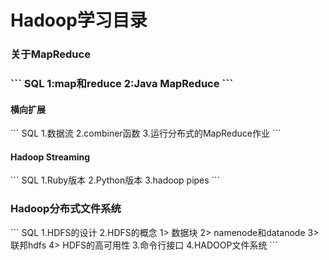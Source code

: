 # Hadoop学习目录
<h3>关于MapReduce<h3>
``` SQL
1:map和reduce
2:Java MapReduce
```
<h4>横向扩展</h4>
```  SQL
1.数据流
2.combiner函数
3.运行分布式的MapReduce作业
```
<h4>Hadoop Streaming</h4>
```  SQL
1.Ruby版本
2.Python版本
3.hadoop pipes
```
<h3>Hadoop分布式文件系统</h3>
``` SQL
1.HDFS的设计
2.HDFS的概念
  1> 数据块
  2> namenode和datanode
  3> 联邦hdfs
  4> HDFS的高可用性
3.命令行接口
4.HADOOP文件系统
```

